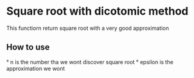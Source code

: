 # Square root with dicotomic method
This functiorn return square root with a very good approximation
## How to use 
° n is the number tha we wont discover square root
° epsilon is the approximation we wont

